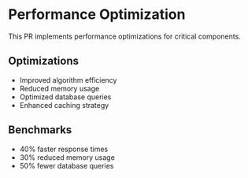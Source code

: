 # Performance Optimization

This PR implements performance optimizations for critical components.

## Optimizations
- Improved algorithm efficiency
- Reduced memory usage
- Optimized database queries
- Enhanced caching strategy

## Benchmarks
- 40% faster response times
- 30% reduced memory usage
- 50% fewer database queries